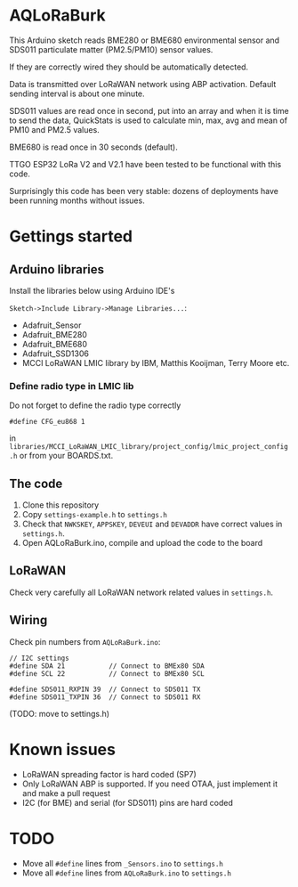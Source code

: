 # AQLoRaBurk

This Arduino sketch reads BME280 or BME680 environmental sensor
and SDS011 particulate matter (PM2.5/PM10) sensor values.

If they are correctly wired they should be automatically detected.

Data is transmitted over LoRaWAN network using ABP activation. 
Default sending interval is about one minute.

SDS011 values are read once in second, put into an array and when it is time to send
the data, QuickStats is used to calculate min, max, avg and mean of PM10 and PM2.5
values.

BME680 is read once in 30 seconds (default).

TTGO ESP32 LoRa V2 and V2.1 have been tested to be functional with this code.

Surprisingly this code has been very stable: dozens of deployments have been
running months without issues.  

# Gettings started

## Arduino libraries

Install the libraries below using Arduino IDE's

`Sketch->Include Library->Manage Libraries...`:

* Adafruit_Sensor
* Adafruit_BME280
* Adafruit_BME680
* Adafruit_SSD1306
* MCCI LoRaWAN LMIC library by IBM, Matthis Kooijman, Terry Moore etc.

### Define radio type in LMIC lib

Do not forget to define the radio type correctly 

`#define CFG_eu868 1`
 
in `libraries/MCCI_LoRaWAN_LMIC_library/project_config/lmic_project_config.h` or from your BOARDS.txt.

## The code

1. Clone this repository
2. Copy `settings-example.h` to `settings.h`
3. Check that `NWKSKEY`, `APPSKEY`, `DEVEUI` and `DEVADDR` have correct values in `settings.h`.
4. Open AQLoRaBurk.ino, compile and upload the code to the board

## LoRaWAN

Check very carefully all LoRaWAN network related values in `settings.h`.

## Wiring

Check pin numbers from `AQLoRaBurk.ino`:

```
// I2C settings
#define SDA 21           // Connect to BMEx80 SDA
#define SCL 22           // Connect to BMEx80 SCL

#define SDS011_RXPIN 39  // Connect to SDS011 TX
#define SDS011_TXPIN 36  // Connect to SDS011 RX
```
(TODO: move to settings.h)


# Known issues
* LoRaWAN spreading factor is hard coded (SP7)
* Only LoRaWAN ABP is supported. If you need OTAA, just implement it and make a pull request
* I2C (for BME) and serial (for SDS011) pins are hard coded

# TODO
* Move all `#define` lines from `_Sensors.ino` to `settings.h`
* Move all `#define` lines from `AQLoRaBurk.ino` to `settings.h`

